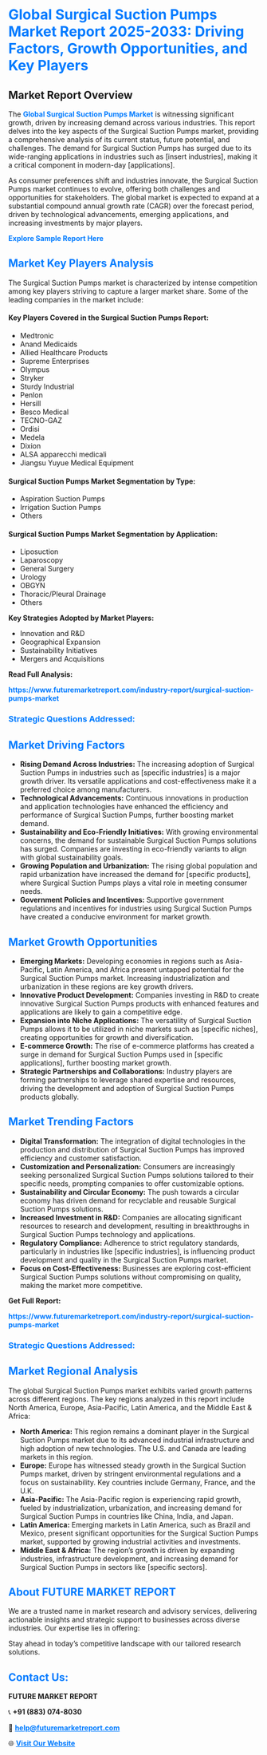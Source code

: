 <h1 style="color: #007BFF;">Global Surgical Suction Pumps Market Report 2025-2033: Driving Factors, Growth Opportunities, and Key Players</h1>

<section id="overview">
<h2>Market Report Overview</h2>
<p>The <a href="https://www.futuremarketreport.com/industry-report/surgical-suction-pumps-market" style="color: #007BFF; text-decoration: none;"><strong>Global Surgical Suction Pumps Market</strong></a> is witnessing significant growth, driven by increasing demand across various industries. This report delves into the key aspects of the Surgical Suction Pumps market, providing a comprehensive analysis of its current status, future potential, and challenges. The demand for Surgical Suction Pumps has surged due to its wide-ranging applications in industries such as [insert industries], making it a critical component in modern-day [applications].</p>
<p>As consumer preferences shift and industries innovate, the Surgical Suction Pumps market continues to evolve, offering both challenges and opportunities for stakeholders. The global market is expected to expand at a substantial compound annual growth rate (CAGR) over the forecast period, driven by technological advancements, emerging applications, and increasing investments by major players.</p>
</section>

<section id="overview">
<p><a href="https://www.futuremarketreport.com/request-sample/reportId=60367" style="color: #007BFF; text-decoration: none;"><strong>Explore Sample Report Here</strong></a></p>
</section>

<section id="key-players">
<h2 style="color: #007BFF;">Market Key Players Analysis</h2>
<p>The Surgical Suction Pumps market is characterized by intense competition among key players striving to capture a larger market share. Some of the leading companies in the market include:</p>
<h4>Key Players Covered in the Surgical Suction Pumps Report:</h4>
<ul><li>Medtronic</li><li>Anand Medicaids</li><li>Allied Healthcare Products</li><li>Supreme Enterprises</li><li>Olympus</li><li>Stryker</li><li>Sturdy Industrial</li><li>Penlon</li><li>Hersill</li><li>Besco Medical</li><li>TECNO-GAZ</li><li>Ordisi</li><li>Medela</li><li>Dixion</li><li>ALSA apparecchi medicali</li><li>Jiangsu Yuyue Medical Equipment</li></ul>
<h4>Surgical Suction Pumps Market Segmentation by Type:</h4>
<ul><li>Aspiration Suction Pumps</li><li>Irrigation Suction Pumps</li><li>Others</li></ul>

<h4>Surgical Suction Pumps Market Segmentation by Application:</h4>
<ul><li>Liposuction</li><li>Laparoscopy</li><li>General Surgery</li><li>Urology</li><li>OBGYN</li><li>Thoracic/Pleural Drainage</li><li>Others</li></ul>
<p><strong>Key Strategies Adopted by Market Players:</strong></p>
<ul>
<li>Innovation and R&D</li>
<li>Geographical Expansion</li>
<li>Sustainability Initiatives</li>
<li>Mergers and Acquisitions</li>
</ul>
</section>

<section>
<p><strong>Read Full Analysis: </strong></p><a href="https://www.futuremarketreport.com/industry-report/surgical-suction-pumps-market" style="color: #007BFF; text-decoration: none;"><strong>https://www.futuremarketreport.com/industry-report/surgical-suction-pumps-market</strong></a>
<h3 style="color: #007BFF;">Strategic Questions Addressed:</h3>
</section>

<section id="driving-factors">
<h2 style="color: #007BFF;">Market Driving Factors</h2>
<ul>
<li><strong>Rising Demand Across Industries:</strong> The increasing adoption of Surgical Suction Pumps in industries such as [specific industries] is a major growth driver. Its versatile applications and cost-effectiveness make it a preferred choice among manufacturers.</li>
<li><strong>Technological Advancements:</strong> Continuous innovations in production and application technologies have enhanced the efficiency and performance of Surgical Suction Pumps, further boosting market demand.</li>
<li><strong>Sustainability and Eco-Friendly Initiatives:</strong> With growing environmental concerns, the demand for sustainable Surgical Suction Pumps solutions has surged. Companies are investing in eco-friendly variants to align with global sustainability goals.</li>
<li><strong>Growing Population and Urbanization:</strong> The rising global population and rapid urbanization have increased the demand for [specific products], where Surgical Suction Pumps plays a vital role in meeting consumer needs.</li>
<li><strong>Government Policies and Incentives:</strong> Supportive government regulations and incentives for industries using Surgical Suction Pumps have created a conducive environment for market growth.</li>
</ul>
</section>

<section id="growth-opportunities">
<h2 style="color: #007BFF;">Market Growth Opportunities</h2>
<ul>
<li><strong>Emerging Markets:</strong> Developing economies in regions such as Asia-Pacific, Latin America, and Africa present untapped potential for the Surgical Suction Pumps market. Increasing industrialization and urbanization in these regions are key growth drivers.</li>
<li><strong>Innovative Product Development:</strong> Companies investing in R&D to create innovative Surgical Suction Pumps products with enhanced features and applications are likely to gain a competitive edge.</li>
<li><strong>Expansion into Niche Applications:</strong> The versatility of Surgical Suction Pumps allows it to be utilized in niche markets such as [specific niches], creating opportunities for growth and diversification.</li>
<li><strong>E-commerce Growth:</strong> The rise of e-commerce platforms has created a surge in demand for Surgical Suction Pumps used in [specific applications], further boosting market growth.</li>
<li><strong>Strategic Partnerships and Collaborations:</strong> Industry players are forming partnerships to leverage shared expertise and resources, driving the development and adoption of Surgical Suction Pumps products globally.</li>
</ul>
</section>

<section id="trending-factors">
<h2 style="color: #007BFF;">Market Trending Factors</h2>
<ul>
<li><strong>Digital Transformation:</strong> The integration of digital technologies in the production and distribution of Surgical Suction Pumps has improved efficiency and customer satisfaction.</li>
<li><strong>Customization and Personalization:</strong> Consumers are increasingly seeking personalized Surgical Suction Pumps solutions tailored to their specific needs, prompting companies to offer customizable options.</li>
<li><strong>Sustainability and Circular Economy:</strong> The push towards a circular economy has driven demand for recyclable and reusable Surgical Suction Pumps solutions.</li>
<li><strong>Increased Investment in R&D:</strong> Companies are allocating significant resources to research and development, resulting in breakthroughs in Surgical Suction Pumps technology and applications.</li>
<li><strong>Regulatory Compliance:</strong> Adherence to strict regulatory standards, particularly in industries like [specific industries], is influencing product development and quality in the Surgical Suction Pumps market.</li>
<li><strong>Focus on Cost-Effectiveness:</strong> Businesses are exploring cost-efficient Surgical Suction Pumps solutions without compromising on quality, making the market more competitive.</li>
</ul>
</section>

<section>
<p><strong>Get Full Report: </strong></p><a href="https://www.futuremarketreport.com/industry-report/surgical-suction-pumps-market" style="color: #007BFF; text-decoration: none;"><strong>https://www.futuremarketreport.com/industry-report/surgical-suction-pumps-market</strong></a>
<h3 style="color: #007BFF;">Strategic Questions Addressed:</h3>
</section>


<section id="regional-analysis">
<h2 style="color: #007BFF;">Market Regional Analysis</h2>
<p>The global Surgical Suction Pumps market exhibits varied growth patterns across different regions. The key regions analyzed in this report include North America, Europe, Asia-Pacific, Latin America, and the Middle East & Africa:</p>
<ul>
<li><strong>North America:</strong> This region remains a dominant player in the Surgical Suction Pumps market due to its advanced industrial infrastructure and high adoption of new technologies. The U.S. and Canada are leading markets in this region.</li>
<li><strong>Europe:</strong> Europe has witnessed steady growth in the Surgical Suction Pumps market, driven by stringent environmental regulations and a focus on sustainability. Key countries include Germany, France, and the U.K.</li>
<li><strong>Asia-Pacific:</strong> The Asia-Pacific region is experiencing rapid growth, fueled by industrialization, urbanization, and increasing demand for Surgical Suction Pumps in countries like China, India, and Japan.</li>
<li><strong>Latin America:</strong> Emerging markets in Latin America, such as Brazil and Mexico, present significant opportunities for the Surgical Suction Pumps market, supported by growing industrial activities and investments.</li>
<li><strong>Middle East & Africa:</strong> The region’s growth is driven by expanding industries, infrastructure development, and increasing demand for Surgical Suction Pumps in sectors like [specific sectors].</li>
</ul>
</section>

<footer>
<h2 style="color: #007BFF;">About FUTURE MARKET REPORT</h2>
<p>We are a trusted name in market research and advisory services, delivering actionable insights and strategic support to businesses across diverse industries. Our expertise lies in offering:</p>

<p>Stay ahead in today’s competitive landscape with our tailored research solutions.</p>

<h2 style="color: #007BFF;">Contact Us:</h2>
<p><strong>FUTURE MARKET REPORT</strong></p>
<p>📞 <strong>+91 (883) 074-8030</strong></p>
<p>📧 <strong><a href="mailto:help@futuremarketreport.com" style="color: #007BFF;">help@futuremarketreport.com</a></strong></p>
<p>🌐 <strong><a href="https://www.futuremarketreport.com/" style="color: #007BFF;">Visit Our Website</a></strong></p>
</footer>